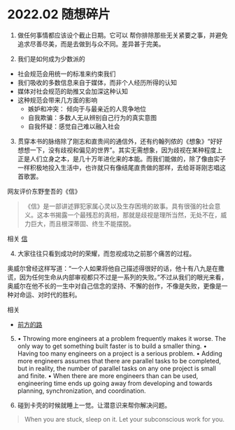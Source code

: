 # 2022.02 随想碎片

1. 做任何事情都应该设个截止日期。它可以 帮你排除那些无关紧要之事，并避免追求尽善尽美，而是去做到与众不同。差异甚于完美。

2. 我们是如何成为少数派的

- 社会规范会用统一的标准来约束我们
- 我们吸收的多数信息来自于媒体，而非个人经历所得的认知
- 媒体对社会规范的助推又会加深这种认知
- 这种规范会带来几方面的影响
  - 嫉妒和冲突： 倾向于与最亲近的人竞争地位
  - 自我欺骗：多数人无从辨别自己行为的真实意图
  - 自我怀疑：感觉自己难以融入社会

3. 贯穿本书的脉络除了刚志和直贵间的通信外，还有约翰列侬的《想象》“好好想想一下，没有歧视和偏见的世界”。其实无需想象，因为歧视在某种程度上正是人们立身之本，是几十万年进化来的本能。而我们能做的，除了像由实子一样积极地投入生活中，也许就只有像结尾直贵做的那样，去给哥哥刚志唱这首歌罢。

网友评价东野奎吾的《信》

> 《信》是一部讲述罪犯家属心灵以及生存困境的故事。具有很强的社会意义。这本书揭露一个最残忍的真相，那就是歧视是理所当然，无处不在，威力巨大，而且根深蒂固、终生不能摆脱。

相关 [信](https://book.douban.com/subject/3890174/)

4. 大家往往只看到成功时的荣耀，而忽视成功之前那个痛苦的过程。

奥威尔曾经这样写道：“一个人如果将他自己描述得很好的话，他十有八九是在撒谎，因为任何生命从内部审视都只不过是一系列的失败。”不过从我们的眼光来看，奥威尔在他不长的一生中对自己信念的坚持、不懈的创作，不像是失败，更像是一种对命运、对时代的胜利。

相关

- [前方的路]()

5. • Throwing more engineers at a problem frequently makes it worse. The only way to get something built faster is to build a smaller thing.
   • Having too many engineers on a project is a serious problem.
   • Adding more engineers assumes that there are parallel tasks to be completed, but in reality, the number of parallel tasks on any one project is small and finite.
   • When there are more engineers than can be used, engineering time ends up going away from developing and towards planning, synchronization, and coordination.

6. 碰到卡壳的时候就睡上一觉。让潜意识来帮你解决问题。

> When you are stuck, sleep on it. Let your subconscious work for you.
